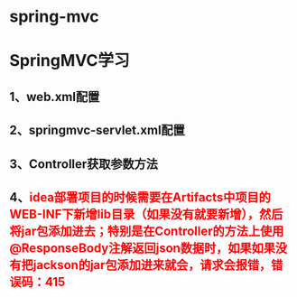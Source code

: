 # spring-mvc

# SpringMVC学习

## 1、web.xml配置

## 2、springmvc-servlet.xml配置

## 3、Controller获取参数方法

## 4、<span style="color: red">idea部署项目的时候需要在Artifacts中项目的WEB-INF下新增lib目录（如果没有就要新增），然后将jar包添加进去；特别是在Controller的方法上使用@ResponseBody注解返回json数据时，如果如果没有把jackson的jar包添加进来就会，请求会报错，错误码：415</span>

